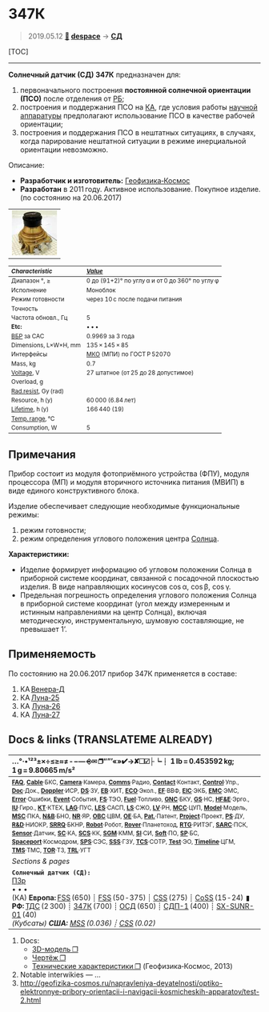 # 347К
> 2019.05.12 **[🚀](../index/index.md) [despace](index.md)** → **[СД](sensor.md)**

[TOC]

---

**Солнечный датчик (СД) 347К** предназначен для:

   1. первоначального построения **постоянной солнечной ориентации (ПСО)** после отделения от [РБ](lv.md);
   1. построения и поддержания ПСО на [КА](sc.md), где условия работы [научной аппаратуры](oe.md) предполагают использование ПСО в качестве рабочей ориентации;
   1. построения и поддержания ПСО в нештатных ситуациях, в случаях, когда парирование нештатной ситуации в режиме инерциальной ориентации невозможно.

Описание:

   - **Разработчик и изготовитель:** [Геофизика‑Космос](zz_geofizika_s.md)
   - **Разработан** в 2011 году. Активное использование. Покупное изделие. (по состоянию на 20.06.2017)

||
|:--|
|[![](f/sensor/347k_thumb.jpg)](f/sensor/347k.jpg)|

<small>

|*Characteristic*|*[Value](si.md)*|
|:--|:--|
|Диапазон °, ≥|0 до (91+2)° по углу α и от 0 до 360° по углу φ|
|Исполнение|Моноблок|
|Режим готовности|через 10 с после подачи питания|
|Точность||
|Частота обновл., Гц|5|
|**Etc:**|• • •|
|[ВБР](srrq.md) за САС|0.9969 за 3 года|
|Dimensions, L×W×H, mm|135 × 145 × 85|
|Интерфейсы|[МКО](mil_std_1553b.md) (МПИ) по ГОСТ Р 52070|
|Mass, kg|0.7|
|[Voltage](voltage.md), V|27 штатное (от 25 до 28 допустимое)|
|Overload, g||
|[Rad.resist](ion_rad.md), Gy (rad)||
|Resource, h (y)|60 000 (6.84 лет)|
|[Lifetime](lifetime.md), h (y)|166 440 (19)|
|[Temp. range](tcs.md), ℃||
|Consumption, W|5|

</small>



<p style="page-break-after:always"> </p>

## Примечания
Прибор состоит из модуля фотоприёмного устройства (ФПУ), модуля процессора (МП) и модуля вторичного источника питания (МВИП) в виде единого конструктивного блока.

Изделие обеспечивает следующие необходимые функциональные режимы:

   1. режим готовности;
   1. режим определения углового положения центра [Солнца](sun.md).

**Характеристики:**

   - Изделие формирует информацию об угловом положении Солнца в приборной системе координат, связанной с посадочной плоскостью изделия. В виде направляющих косинусов cos α, cos β, cos γ.
   - Предельная погрешность определения углового положения Солнца в приборной системе координат (угол между измеренным и истинным направлениями на центр Солнца), включая методическую, инструментальную, шумовую составляющие, не превышает 1’.



## Применяемость
По состоянию на 20.06.2017 прибор 347К применяется в составе:

   1. КА [Венера‑Д](венера‑д.md)
   1. КА [Луна‑25](луна_25.md)
   1. КА [Луна‑26](луна_26.md)
   1. КА [Луна‑27](луна_27.md)



<p style="page-break-after:always"> </p>

## Docs & links (TRANSLATEME ALREADY)
|…°·•¹²³±×÷≤≥≈≠ ‑ −— ⎆✉ ❐“”’«»✔→✘☐☑├┕┆ 1 lb = 0.453592 kg; 1 g = 9.80665 m/s²|
|:--|
|<small>**[FAQ](faq.md)**, **[Cable](cable.md)**·БКС, **[Camera](cam.md)**·Камера, **[Comms](comms.md)**·Радио, **[Contact](contact.md)**·Контакт, **[Control](control.md)**·Упр., **[Doc](doc.md)**·Док., **[Doppler](doppler.md)**·ИСР, **[DS](ds.md)**·ЗУ, **[EB](eb.md)**·ХИТ, **[ECO](ecology.md)**·Экол., **[EF](ef.md)**·ВВФ, **[ElC](elc.md)**·ЭКБ, **[EMC](emc.md)**·ЭМС, **[Error](error.md)**·Ошибки, **[Event](event.md)**·События, **[FS](fs.md)**·ТЭО, **[Fuel](fuel.md)**·Топливо, **[GNC](gnc.md)**·БКУ, **[GS](scs.md)**·НС, **[HF&E](hfe.md)**·Эрго., **[IU](iu.md)**·Гиро., **[KT](kt.md)**·КТЕХ, **[LAG](lag.md)**·ПУC, **[LES](les.md)**·САСП, **[LS](ls.md)**·СЖО, **[LV](lv.md)**·РН, **[MCC](mcc.md)**·ЦУП, **[Model](model.md)**·Модель, **[MSC](sc.md)**·ПКА, **[N&B](nnb.md)**·БНО, **[NR](nr.md)**·ЯР, **[OBC](obc.md)**·ЦВМ, **[OE](oe.md)**·БА, **[Pat.](патент.md)**·Патент, **[Project](project.md)**·Проект, **[PS](ps.md)**·ДУ, **[R&D](rnd.md)**·НИОКР, **[SRRQ](srrq.md)**·БКНР, **[Robot](robotics.md)**·Робот, **[Rover](rover.md)**·Планетоход, **[RTG](rtg.md)**·РИТЭГ, **[SARC](sarc.md)**·ПСК, **[Sensor](sensor.md)**·Датчик, **[SC](sc.md)**·КА, **[SCS](scs.md)**·КК, **[SGM](sgm.md)**·КММ, **[SI](si.md)**·СИ, **[Soft](soft.md)**·ПО, **[SP](sp.md)**·БС, **[Spaceport](spaceport.md)**·Космодром, **[SPS](sps.md)**·СЭС, **[SSS](sss.md)**·ГЗУ, **[TCS](tcs.md)**·СОТР, **[Test](test.md)**·ЭО, **[Timeline](timeline.md)**·ЦГМ, **[TMS](tms.md)**·ТМС, **[TOR](tor.md)**·ТЗ, **[TRL](trl.md)**·УГТ</small>|
|*Sections & pages*|
|**`Солнечный датчик (СД):`**<br> [ПЗр](fov.md) <br>• • •<br> (КА) **Европа:** [FSS](fss_jo.md) (650) ┊ [FSS](fss.md) (50 ‑ 375) ┊ [CSS](css.md) (275) ┊ [CoSS](coss.md) (15 ‑ 24)  ▮  **РФ:** [ТДС](tds.md) (2 300) ┊ [347К](347k.md) (700) ┊ [ОСД](osd.md) (650) ┊ [СДП-1](sdp_1.md) (400) ┊ [SX-SUNR-01](sx_sunr_01.md) (40)<br> *(Кубсаты) **США:** [MSS](mss_sm.md) (0.036) ┊ [CSS](css_sm.md) (0.02)*|

   1. Docs:
      - [3D-модель ❐](f/sensor/347k.7z)
      - [Чертёж ❐](f/sensor/347k_sketch.pdf)
      - [Технические характеристики ❐](f/sensor/347k_specs.pdf) (Геофизика‑Космос, 2013)
   1. Notable interwikies — …
   1. <http://geofizika-cosmos.ru/napravleniya-deyatelnosti/optiko-elektronnye-pribory-orientacii-i-navigacii-kosmicheskih-apparatov/test-2.html>

